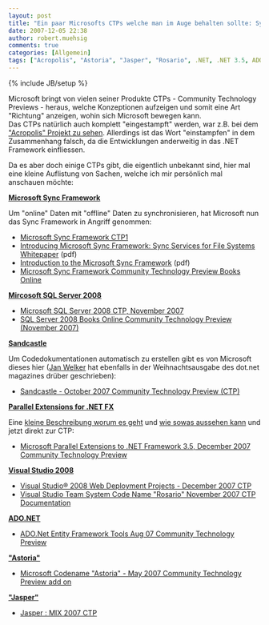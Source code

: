 ```yaml
---
layout: post
title: "Ein paar Microsofts CTPs welche man im Auge behalten sollte: Sync Framework, Astoria, SQL Server 2008..."
date: 2007-12-05 22:38
author: robert.muehsig
comments: true
categories: [Allgemein]
tags: ["Acropolis", "Astoria", "Jasper", "Rosario", .NET, .NET 3.5, ADO.NET, CTP, Microsoft, Parallel Extensions, Sandcastle, SQL, SQL Server 2008, Sync Framework, Visual Studio]
---
```

{% include JB/setup %}
<p>Microsoft bringt von vielen seiner Produkte CTPs - Community Technology Previews - heraus, welche Konzeptionen aufzeigen und somit eine Art "Richtung" anzeigen, wohin sich Microsoft bewegen kann.<br>Das CTPs natürlich auch komplett "eingestampft" werden, war z.B. bei dem <a href="http://blogs.msdn.com/acropolis/archive/2007/10/29/An-Acropolis-Update.aspx" target="_blank">"Acropolis" Projekt zu sehen</a>. Allerdings ist das Wort "einstampfen" in dem Zusammenhang falsch, da die Entwicklungen anderweitig in das .NET Framework einfliessen.</p> <p>Da es aber doch einige CTPs gibt, die eigentlich unbekannt sind, hier mal eine kleine Auflistung von Sachen, welche ich mir persönlich mal anschauen möchte:</p> <p><strong><u>Microsoft Sync Framework</u></strong></p> <p>Um "online" Daten mit "offline" Daten zu synchronisieren, hat Microsoft nun das Sync Framework in Angriff genommen:</p> <ul> <li><a href="http://www.microsoft.com/downloads/details.aspx?FamilyId=35E8F16E-AAA4-4919-8B3C-1CE4EA1F6552&amp;displaylang=en" target="_blank">Microsoft Sync Framework CTP1</a></li> <li><a href="http://www.microsoft.com/downloads/details.aspx?familyid=9C7CC8FC-13BB-48F0-87B2-69D8A0995655&amp;displaylang=en" target="_blank">Introducing Microsoft Sync Framework: Sync Services for File Systems Whitepaper</a> (pdf)</li> <li><a href="http://www.microsoft.com/downloads/details.aspx?familyid=1A4A7EDB-DD09-45D5-8D95-4D695DB3F258&amp;displaylang=en" target="_blank">Introduction to the Microsoft Sync Framework</a> (pdf)</li> <li><a href="http://www.microsoft.com/downloads/details.aspx?familyid=A3EE7BC5-A823-4FB4-B152-9E8CE9D5546F&amp;displaylang=en" target="_blank">Microsoft Sync Framework Community Technology Preview Books Online</a></li></ul> <p><strong><u>Mircosoft SQL Server 2008</u></strong></p> <ul> <li><a href="http://www.microsoft.com/downloads/details.aspx?FamilyID=3bf4c5ca-b905-4ebc-8901-1d4c1d1da884&amp;DisplayLang=en" target="_blank">Microsoft SQL Server 2008 CTP, November 2007</a></li> <li><a href="http://www.microsoft.com/downloads/details.aspx?FamilyID=19db0b42-a5b2-456f-9c5c-f295cdd58d7a&amp;DisplayLang=en" target="_blank">SQL Server 2008 Books Online Community Technology Preview (November 2007)</a></li></ul> <p><strong><u>Sandcastle</u></strong></p> <p>Um Codedokumentationen automatisch zu erstellen gibt es von Microsoft dieses hier (<a href="http://blog.jan-welker.de/2007/12/02/AutomatischesErstellenEinerProfessionellenCodedokumentationMithilfeKostenloserTools.aspx" target="_blank">Jan Welker</a> hat ebenfalls in der Weihnachtsausgabe des dot.net magazines drüber geschrieben):</p> <ul> <li><a href="http://www.microsoft.com/downloads/details.aspx?FamilyID=e82ea71d-da89-42ee-a715-696e3a4873b2&amp;DisplayLang=en" target="_blank">Sandcastle - October 2007 Community Technology Preview (CTP)</a></li></ul> <p><strong><u>Parallel Extensions for .NET FX</u></strong></p> <p>Eine <a href="http://blogs.msdn.com/somasegar/archive/2007/11/29/parallel-extensions-to-the-net-fx-ctp.aspx" target="_blank">kleine Beschreibung worum es geht</a> und <a href="http://blogs.msdn.com/dparys/archive/2007/12/03/tpl-in-c.aspx" target="_blank">wie sowas aussehen kann</a> und jetzt direkt zur CTP:</p> <ul> <li><a href="http://www.microsoft.com/downloads/details.aspx?FamilyID=e848dc1d-5be3-4941-8705-024bc7f180ba&amp;DisplayLang=en" target="_blank">Microsoft Parallel Extensions to .NET Framework 3.5, December 2007 Community Technology Preview</a></li></ul> <p><strong><u>Visual Studio 2008</u></strong></p> <ul> <li><a href="http://www.microsoft.com/downloads/details.aspx?FamilyID=0ff6b63f-f79d-4590-b619-a2a4e06820f0&amp;DisplayLang=en" target="_blank">Visual Studio® 2008 Web Deployment Projects - December 2007 CTP</a></li> <li><a href="http://www.microsoft.com/downloads/details.aspx?FamilyID=50c4b0b3-ae27-45fa-8d13-400066e0fcf5&amp;DisplayLang=en" target="_blank">Visual Studio Team System Code Name "Rosario" November 2007 CTP Documentation</a></li></ul> <p><strong><u>ADO.NET</u></strong></p> <ul> <li><a href="http://www.microsoft.com/downloads/details.aspx?FamilyID=09a36081-5ed1-4648-b995-6239d0b77cb5&amp;DisplayLang=en" target="_blank">ADO.Net Entity Framework Tools Aug 07 Community Technology Preview</a></li></ul> <p><strong><u>"Astoria"</u></strong></p> <ul> <li><a href="http://www.microsoft.com/downloads/details.aspx?FamilyID=6d85055e-3549-48fc-8a2b-f678e6786e3a&amp;DisplayLang=en" target="_blank">Microsoft Codename "Astoria" - May 2007 Community Technology Preview add on</a></li></ul> <p><strong><u>"Jasper"</u></strong></p> <ul> <li><a href="http://www.microsoft.com/downloads/details.aspx?FamilyID=471bb3ac-b31a-49cd-a567-f2e286715c8f&amp;DisplayLang=en" target="_blank">Jasper : MIX 2007 CTP</a></li></ul> <p> <div class="wlWriterSmartContent" id="scid:605EEA63-B54B-4e6d-A290-F5E9E8229FC1:d54a3dd6-a279-4498-93a6-ad20b70389ad" style="padding-right: 0px; display: inline; padding-left: 0px; padding-bottom: 0px; margin: 0px; padding-top: 0px"></div></p>
